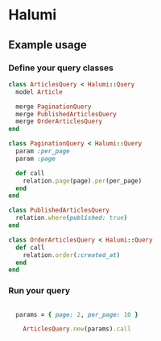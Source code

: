 # Halumi

## Example usage

### Define your query classes

```Ruby
class ArticlesQuery < Halumi::Query
  model Article

  merge PaginationQuery
  merge PublishedArticlesQuery
  merge OrderArticlesQuery
end
```

```Ruby
class PaginationQuery < Halumi::Query
  param :per_page
  param :page

  def call
    relation.page(page).per(per_page)
  end
end
```
```Ruby
class PublishedArticlesQuery
  relation.where(published: true)
end
```

```Ruby
class OrderArticlesQuery < Halumi::Query
  def call
    relation.order(:created_at)
  end
end

```

### Run your query

```Ruby

  params = { page: 2, per_page: 10 }

	ArticlesQuery.new(params).call
```
